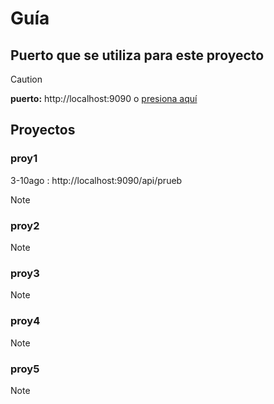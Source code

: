 # Guía
## Puerto que se utiliza para este proyecto
> [!CAUTION]
>**puerto:** http://localhost:9090 o [presiona aquí](http://localhost:9090)

## Proyectos
### proy1
3-10ago : http://localhost:9090/api/prueb

> [!NOTE]
>

### proy2
> [!NOTE]
>
### proy3
> [!NOTE]
>
### proy4
> [!NOTE]
>
### proy5
> [!NOTE]
> 
